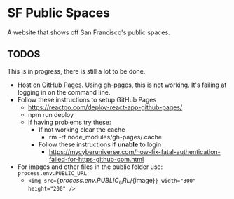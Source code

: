 # SF Public Spaces

A website that shows off San Francisco's public spaces. 

## TODOS

This is in progress, there is still a lot to be done. 

- Host on GitHub Pages. Using gh-pages, this is not working. It's failing at logging in on the command line. 
- Follow these instructions to setup GitHub Pages
  - https://reactgo.com/deploy-react-app-github-pages/
  - npm run deploy
  - If having problems try these: 
    - If not working clear the cache
      - rm -rf node_modules/gh-pages/.cache
    - Follow these instructions if **unable** to login
      - https://mycyberuniverse.com/how-fix-fatal-authentication-failed-for-https-github-com.html
- For images and other files in the public folder use: `process.env.PUBLIC_URL`
  - `<img src={`${process.env.PUBLIC_URL}/${image}`} width="300" height="200" />`

